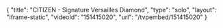 {
    "title": "CITIZEN - Signature Versailles Diamond",
    "type": "solo",
    "layout": "iframe-static",
    "videoId": "151415020",
    "url": "\/tvpembed\/151415020"
}
